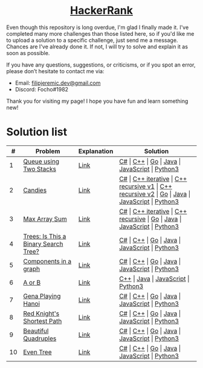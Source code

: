 <h1 align="center"><a href="https://www.hackerrank.com/kettu">HackerRank</a></h1>

Even though this repository is long overdue, I'm glad I finally made it. I've completed many more challenges than those listed here, so if you'd like me to upload a solution to a specific challenge, just send me a message. Chances are I've already done it. If not, I will try to solve and explain it as soon as possible.

If you have any questions, suggestions, or criticisms, or if you spot an error, please don’t hesitate to contact me via:
* Email: filipjeremic.dev@gmail.com
* Discord: Focho#1982

Thank you for visiting my page! I hope you have fun and learn something new!

# Solution list

|  #  | Problem | Explanation | Solution |
|  -  | ------- | -------- | --------- |
| 1 | [Queue using Two Stacks](https://www.hackerrank.com/challenges/queue-using-two-stacks/problem) | [Link](Data%20Structures/Queue%20using%20two%20stacks/Explanation.txt) | [C#](https://github.com/filipjeremic/hackerrank/blob/main/Data%20Structures/Queue%20using%20two%20stacks/Solution.cs) \| [C++](https://github.com/filipjeremic/hackerrank/blob/main/Data%20Structures/Queue%20using%20two%20stacks/Solution.cpp) \| [Go](https://github.com/filipjeremic/hackerrank/blob/main/Data%20Structures/Queue%20using%20two%20stacks/solution.go) \| [Java](https://github.com/filipjeremic/hackerrank/blob/main/Data%20Structures/Queue%20using%20two%20stacks/Solution.java) \| [JavaScript](https://github.com/filipjeremic/hackerrank/blob/main/Data%20Structures/Queue%20using%20two%20stacks/Solution.js) \| [Python3](https://github.com/filipjeremic/hackerrank/blob/main/Data%20Structures/Queue%20using%20two%20stacks/solution.py) |
| 2 | [Candies](https://www.hackerrank.com/challenges/candies/problem?h_l=interview&playlist_slugs%5B%5D=interview-preparation-kit&playlist_slugs%5B%5D=dynamic-programming) | [Link](https://github.com/filipjeremic/hackerrank/blob/main/Interview%20Preparation%20Kit/Candies/Explanation.txt) | [C#](https://github.com/filipjeremic/hackerrank/blob/main/Interview%20Preparation%20Kit/Candies/Solution.cs) \| [C++ iterative](https://github.com/filipjeremic/hackerrank/blob/main/Interview%20Preparation%20Kit/Candies/Solution_iterative.cpp) \| [C++ recursive v1](https://github.com/filipjeremic/hackerrank/blob/main/Interview%20Preparation%20Kit/Candies/Solution_recursive_v1.cpp) \| [C++ recursive v2](https://github.com/filipjeremic/hackerrank/blob/main/Interview%20Preparation%20Kit/Candies/Solution_recursive_v2.cpp) \| [Go](https://github.com/filipjeremic/hackerrank/blob/main/Interview%20Preparation%20Kit/Candies/solution.go) \| [Java](https://github.com/filipjeremic/hackerrank/blob/main/Interview%20Preparation%20Kit/Candies/Solution.java) \| [JavaScript](https://github.com/filipjeremic/hackerrank/blob/main/Interview%20Preparation%20Kit/Candies/Solution.js) \| [Python3](https://github.com/filipjeremic/hackerrank/blob/main/Interview%20Preparation%20Kit/Candies/solution.py) |
| 3 | [Max Array Sum](https://www.hackerrank.com/challenges/max-array-sum/problem?h_l=interview&playlist_slugs%5B%5D=interview-preparation-kit&playlist_slugs%5B%5D=dynamic-programming) | [Link](https://github.com/filipjeremic/hackerrank/blob/main/Interview%20Preparation%20Kit/Max%20Array%20Sum/Explanation.txt) | [C#](https://github.com/filipjeremic/hackerrank/blob/main/Interview%20Preparation%20Kit/Max%20Array%20Sum/Solution.cs) \| [C++ iterative](https://github.com/filipjeremic/hackerrank/blob/main/Interview%20Preparation%20Kit/Max%20Array%20Sum/Solution_iterative.cpp) \| [C++ recursive](https://github.com/filipjeremic/hackerrank/blob/main/Interview%20Preparation%20Kit/Max%20Array%20Sum/Solution_recursive.cpp) \| [Go](https://github.com/filipjeremic/hackerrank/blob/main/Interview%20Preparation%20Kit/Max%20Array%20Sum/solution.go) \| [Java](https://github.com/filipjeremic/hackerrank/blob/main/Interview%20Preparation%20Kit/Max%20Array%20Sum/Solution.java) \| [JavaScript](https://github.com/filipjeremic/hackerrank/blob/main/Interview%20Preparation%20Kit/Max%20Array%20Sum/Solution.js) \| [Python3](https://github.com/filipjeremic/hackerrank/blob/main/Interview%20Preparation%20Kit/Max%20Array%20Sum/solution.py) |
| 4 | [Trees: Is This a Binary Search Tree?](https://www.hackerrank.com/challenges/ctci-is-binary-search-tree/problem?h_l=interview&playlist_slugs%5B%5D=interview-preparation-kit&playlist_slugs%5B%5D=trees) | [Link](https://github.com/filipjeremic/hackerrank/blob/main/Interview%20Preparation%20Kit/Trees%3A%20Is%20This%20a%20Binary%20Search%20Tree%3F/Explanation.txt) | [C#](https://github.com/filipjeremic/hackerrank/blob/main/Interview%20Preparation%20Kit/Trees%3A%20Is%20This%20a%20Binary%20Search%20Tree%3F/Solution.cs) \| [C++](https://github.com/filipjeremic/hackerrank/blob/main/Interview%20Preparation%20Kit/Trees%3A%20Is%20This%20a%20Binary%20Search%20Tree%3F/Solution.cpp) \| [Go](https://github.com/filipjeremic/hackerrank/blob/main/Interview%20Preparation%20Kit/Trees%3A%20Is%20This%20a%20Binary%20Search%20Tree%3F/solution.go) \| [Java](https://github.com/filipjeremic/hackerrank/blob/main/Interview%20Preparation%20Kit/Trees%3A%20Is%20This%20a%20Binary%20Search%20Tree%3F/Solution.java) \| [JavaScript](https://github.com/filipjeremic/hackerrank/blob/main/Interview%20Preparation%20Kit/Trees%3A%20Is%20This%20a%20Binary%20Search%20Tree%3F/Solution.js) \| [Python3](https://github.com/filipjeremic/hackerrank/blob/main/Interview%20Preparation%20Kit/Trees%3A%20Is%20This%20a%20Binary%20Search%20Tree%3F/solution.py) |
| 5 | [Components in a graph](https://www.hackerrank.com/challenges/components-in-graph/problem) | [Link](https://github.com/filipjeremic/hackerrank/blob/main/Data%20Structures/Components%20in%20a%20graph/Explanation.txt) | [C#](https://github.com/filipjeremic/hackerrank/blob/main/Data%20Structures/Components%20in%20a%20graph/Solution.cs) \| [C++](https://github.com/filipjeremic/hackerrank/blob/main/Data%20Structures/Components%20in%20a%20graph/Solution.cpp) \| [Go](https://github.com/filipjeremic/hackerrank/blob/main/Data%20Structures/Components%20in%20a%20graph/solution.go) \| [Java](https://github.com/filipjeremic/hackerrank/blob/main/Data%20Structures/Components%20in%20a%20graph/Solution.java) \| [JavaScript](https://github.com/filipjeremic/hackerrank/blob/main/Data%20Structures/Components%20in%20a%20graph/Solution.js) \| [Python3](https://github.com/filipjeremic/hackerrank/blob/main/Data%20Structures/Components%20in%20a%20graph/solution.py) |
| 6 | [A or B](https://www.hackerrank.com/challenges/aorb/problem) | [Link](https://github.com/filipjeremic/hackerrank/blob/main/Algorithms/A%20or%20B/Explanation.txt) | [C++](https://github.com/filipjeremic/hackerrank/blob/main/Algorithms/A%20or%20B/Solution.cpp) \| [Java](https://github.com/filipjeremic/hackerrank/blob/main/Algorithms/A%20or%20B/Solution.java) \| [JavaScript](https://github.com/filipjeremic/hackerrank/blob/main/Algorithms/A%20or%20B/Solution.js) \| [Python3](https://github.com/filipjeremic/hackerrank/blob/main/Algorithms/A%20or%20B/solution.py) |
| 7 | [Gena Playing Hanoi](https://www.hackerrank.com/challenges/gena/problem) | [Link](https://github.com/filipjeremic/hackerrank/blob/main/Algorithms/Gena%20Playing%20Hanoi/Explanation.txt) | [C#](https://github.com/filipjeremic/hackerrank/blob/main/Algorithms/Gena%20Playing%20Hanoi/Solution.cs) \| [C++](https://github.com/filipjeremic/hackerrank/blob/main/Algorithms/Gena%20Playing%20Hanoi/Solution.cpp) \| [Go](https://github.com/filipjeremic/hackerrank/blob/main/Algorithms/Gena%20Playing%20Hanoi/solution.go) \| [Java](https://github.com/filipjeremic/hackerrank/blob/main/Algorithms/Gena%20Playing%20Hanoi/Solution.java) \| [JavaScript](https://github.com/filipjeremic/hackerrank/blob/main/Algorithms/Gena%20Playing%20Hanoi/Solution.js) \| [Python3](https://github.com/filipjeremic/hackerrank/blob/main/Algorithms/Gena%20Playing%20Hanoi/solution.py) |
| 8 | [Red Knight's Shortest Path](https://www.hackerrank.com/challenges/red-knights-shortest-path/problem) | [Link](https://github.com/filipjeremic/hackerrank/blob/main/Algorithms/Red%20Knight's%20Shortest%20Path/Explanation.txt) | [C#](https://github.com/filipjeremic/hackerrank/blob/main/Algorithms/Red%20Knight's%20Shortest%20Path/Solution.cs) \| [C++](https://github.com/filipjeremic/hackerrank/blob/main/Algorithms/Red%20Knight's%20Shortest%20Path/Solution.cpp) \| [Go](https://github.com/filipjeremic/hackerrank/blob/main/Algorithms/Red%20Knight's%20Shortest%20Path/solution.go) \| [Java](https://github.com/filipjeremic/hackerrank/blob/main/Algorithms/Red%20Knight's%20Shortest%20Path/Solution.java) \| [JavaScript](https://github.com/filipjeremic/hackerrank/blob/main/Algorithms/Red%20Knight's%20Shortest%20Path/Solution.js) \| [Python3](https://github.com/filipjeremic/hackerrank/blob/main/Algorithms/Red%20Knight's%20Shortest%20Path/solution.py) |
| 9 | [Beautiful Quadruples](https://www.hackerrank.com/challenges/xor-quadruples/problem) | [Link](https://github.com/filipjeremic/hackerrank/blob/main/Algorithms/Beautiful%20Quadruples/Explanation.txt) | [C#](https://github.com/filipjeremic/hackerrank/blob/main/Algorithms/Beautiful%20Quadruples/Solution.cs) \| [C++](https://github.com/filipjeremic/hackerrank/blob/main/Algorithms/Beautiful%20Quadruples/Solution.cpp) \| [Go](https://github.com/filipjeremic/hackerrank/blob/main/Algorithms/Beautiful%20Quadruples/solution.go) \| [Java](https://github.com/filipjeremic/hackerrank/blob/main/Algorithms/Beautiful%20Quadruples/Solution.java) \| [JavaScript](https://github.com/filipjeremic/hackerrank/blob/main/Algorithms/Beautiful%20Quadruples/Solution.js) \| [Python3](https://github.com/filipjeremic/hackerrank/blob/main/Algorithms/Beautiful%20Quadruples/solution.py) |
| 10 | [Even Tree](https://www.hackerrank.com/challenges/even-tree/problem) | [Link](https://github.com/filipjeremic/hackerrank/blob/main/Algorithms/Even%20Tree/Explanation.txt) | [C#](https://github.com/filipjeremic/hackerrank/blob/main/Algorithms/Even%20Tree/Solution.cs) \| [C++](https://github.com/filipjeremic/hackerrank/blob/main/Algorithms/Even%20Tree/Solution.cpp) \| [Go](https://github.com/filipjeremic/hackerrank/blob/main/Algorithms/Even%20Tree/solution.go) \| [Java](https://github.com/filipjeremic/hackerrank/blob/main/Algorithms/Even%20Tree/Solution.java) \| [JavaScript](https://github.com/filipjeremic/hackerrank/blob/main/Algorithms/Even%20Tree/Solution.js) \| [Python3](https://github.com/filipjeremic/hackerrank/blob/main/Algorithms/Even%20Tree/solution.py) |
